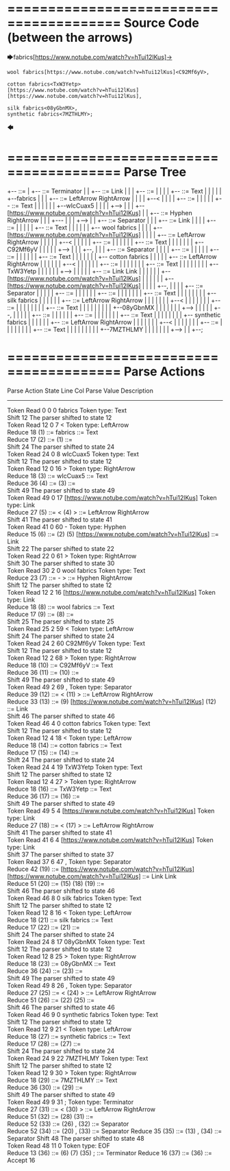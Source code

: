 ========================================
Source Code (between the arrows)
========================================

🡆fabrics<wIcCuax5>[https://www.notube.com/watch?v=hTui12lKus]->

    wool fabrics[https://www.notube.com/watch?v=hTui12lKus]<C92Mf6yV>,
	
    cotton fabrics<TxW3Yetp>
	[https://www.notube.com/watch?v=hTui12lKus]
	[https://www.notube.com/watch?v=hTui12lKus],

    silk fabrics<08yGbnMX>,
    synthetic fabrics<7MZTHLMY>;
🡄

========================================
Parse Tree
========================================

+--<scripture> ::= <expression>
|  +--<expression> ::= <item> <producer> <item-or-expression-list> Terminator
|  |  +--<item> ::= <text> <tag> Link
|  |  |  +--<text> ::= <text-chunk>
|  |  |  |  +--<text-chunk> ::= Text
|  |  |  |  |  +--fabrics
|  |  |  +--<tag> ::= LeftArrow <text> RightArrow
|  |  |  |  +--<
|  |  |  |  +--<text> ::= <text-chunk>
|  |  |  |  |  +--<text-chunk> ::= Text
|  |  |  |  |  |  +--wIcCuax5
|  |  |  |  +-->
|  |  |  +--[https://www.notube.com/watch?v=hTui12lKus]
|  |  +--<producer> ::= Hyphen RightArrow
|  |  |  +---
|  |  |  +-->
|  |  +--<item-or-expression-list> ::= <item> Separator <item-or-expression-list>
|  |  |  +--<item> ::= <text> Link <tag>
|  |  |  |  +--<text> ::= <text-chunk>
|  |  |  |  |  +--<text-chunk> ::= Text
|  |  |  |  |  |  +--    wool fabrics
|  |  |  |  +--[https://www.notube.com/watch?v=hTui12lKus]
|  |  |  |  +--<tag> ::= LeftArrow <text> RightArrow
|  |  |  |  |  +--<
|  |  |  |  |  +--<text> ::= <text-chunk>
|  |  |  |  |  |  +--<text-chunk> ::= Text
|  |  |  |  |  |  |  +--C92Mf6yV
|  |  |  |  |  +-->
|  |  |  +--,
|  |  |  +--<item-or-expression-list> ::= <item> Separator <item-or-expression-list>
|  |  |  |  +--<item> ::= <text> <tag> <links>
|  |  |  |  |  +--<text> ::= <text-chunk>
|  |  |  |  |  |  +--<text-chunk> ::= Text
|  |  |  |  |  |  |  +--    cotton fabrics
|  |  |  |  |  +--<tag> ::= LeftArrow <text> RightArrow
|  |  |  |  |  |  +--<
|  |  |  |  |  |  +--<text> ::= <text-chunk>
|  |  |  |  |  |  |  +--<text-chunk> ::= Text
|  |  |  |  |  |  |  |  +--TxW3Yetp
|  |  |  |  |  |  +-->
|  |  |  |  |  +--<links> ::= Link Link
|  |  |  |  |  |  +--[https://www.notube.com/watch?v=hTui12lKus]
|  |  |  |  |  |  +--[https://www.notube.com/watch?v=hTui12lKus]
|  |  |  |  +--,
|  |  |  |  +--<item-or-expression-list> ::= <item> Separator <item>
|  |  |  |  |  +--<item> ::= <text> <tag>
|  |  |  |  |  |  +--<text> ::= <text-chunk>
|  |  |  |  |  |  |  +--<text-chunk> ::= Text
|  |  |  |  |  |  |  |  +--    silk fabrics
|  |  |  |  |  |  +--<tag> ::= LeftArrow <text> RightArrow
|  |  |  |  |  |  |  +--<
|  |  |  |  |  |  |  +--<text> ::= <text-chunk>
|  |  |  |  |  |  |  |  +--<text-chunk> ::= Text
|  |  |  |  |  |  |  |  |  +--08yGbnMX
|  |  |  |  |  |  |  +-->
|  |  |  |  |  +--,
|  |  |  |  |  +--<item> ::= <text> <tag>
|  |  |  |  |  |  +--<text> ::= <text-chunk>
|  |  |  |  |  |  |  +--<text-chunk> ::= Text
|  |  |  |  |  |  |  |  +--    synthetic fabrics
|  |  |  |  |  |  +--<tag> ::= LeftArrow <text> RightArrow
|  |  |  |  |  |  |  +--<
|  |  |  |  |  |  |  +--<text> ::= <text-chunk>
|  |  |  |  |  |  |  |  +--<text-chunk> ::= Text
|  |  |  |  |  |  |  |  |  +--7MZTHLMY
|  |  |  |  |  |  |  +-->
|  |  +--;


========================================
Parse Actions
========================================

Parse Action      State    Line     Col   Parse Value                                                                                         Description                                                             
---------------   -----   -----   -----   -------------------------------------------------------------------------------------------------   ------------------------------------------------------------------------
Token Read            0       0       0   fabrics                                                                                             Token type: Text                                                        
Shift                12                                                                                                                       The parser shifted to state 12                                          
Token Read           12       0       7   <                                                                                                   Token type: LeftArrow                                                   
Reduce               18                   (1) ::= fabrics                                                                                     <text-chunk> ::= Text                                                   
Reduce               17                   (2) ::= (1)                                                                                         <text> ::= <text-chunk>                                                 
Shift                24                                                                                                                       The parser shifted to state 24                                          
Token Read           24       0       8   wIcCuax5                                                                                            Token type: Text                                                        
Shift                12                                                                                                                       The parser shifted to state 12                                          
Token Read           12       0      16   >                                                                                                   Token type: RightArrow                                                  
Reduce               18                   (3) ::= wIcCuax5                                                                                    <text-chunk> ::= Text                                                   
Reduce               36                   (4) ::= (3)                                                                                         <text> ::= <text-chunk>                                                 
Shift                49                                                                                                                       The parser shifted to state 49                                          
Token Read           49       0      17   [https://www.notube.com/watch?v=hTui12lKus]                                                         Token type: Link                                                        
Reduce               27                   (5) ::= < (4) >                                                                                     <tag> ::= LeftArrow <text> RightArrow                                   
Shift                41                                                                                                                       The parser shifted to state 41                                          
Token Read           41       0      60   -                                                                                                   Token type: Hyphen                                                      
Reduce               15                   (6) ::= (2) (5) [https://www.notube.com/watch?v=hTui12lKus]                                         <item> ::= <text> <tag> Link                                            
Shift                22                                                                                                                       The parser shifted to state 22                                          
Token Read           22       0      61   >                                                                                                   Token type: RightArrow                                                  
Shift                30                                                                                                                       The parser shifted to state 30                                          
Token Read           30       2       0       wool fabrics                                                                                    Token type: Text                                                        
Reduce               23                   (7) ::= - >                                                                                         <producer> ::= Hyphen RightArrow                                        
Shift                12                                                                                                                       The parser shifted to state 12                                          
Token Read           12       2      16   [https://www.notube.com/watch?v=hTui12lKus]                                                         Token type: Link                                                        
Reduce               18                   (8) ::=     wool fabrics                                                                            <text-chunk> ::= Text                                                   
Reduce               17                   (9) ::= (8)                                                                                         <text> ::= <text-chunk>                                                 
Shift                25                                                                                                                       The parser shifted to state 25                                          
Token Read           25       2      59   <                                                                                                   Token type: LeftArrow                                                   
Shift                24                                                                                                                       The parser shifted to state 24                                          
Token Read           24       2      60   C92Mf6yV                                                                                            Token type: Text                                                        
Shift                12                                                                                                                       The parser shifted to state 12                                          
Token Read           12       2      68   >                                                                                                   Token type: RightArrow                                                  
Reduce               18                   (10) ::= C92Mf6yV                                                                                   <text-chunk> ::= Text                                                   
Reduce               36                   (11) ::= (10)                                                                                       <text> ::= <text-chunk>                                                 
Shift                49                                                                                                                       The parser shifted to state 49                                          
Token Read           49       2      69   ,                                                                                                   Token type: Separator                                                   
Reduce               39                   (12) ::= < (11) >                                                                                   <tag> ::= LeftArrow <text> RightArrow                                   
Reduce               33                   (13) ::= (9) [https://www.notube.com/watch?v=hTui12lKus] (12)                                       <item> ::= <text> Link <tag>                                            
Shift                46                                                                                                                       The parser shifted to state 46                                          
Token Read           46       4       0       cotton fabrics                                                                                  Token type: Text                                                        
Shift                12                                                                                                                       The parser shifted to state 12                                          
Token Read           12       4      18   <                                                                                                   Token type: LeftArrow                                                   
Reduce               18                   (14) ::=     cotton fabrics                                                                         <text-chunk> ::= Text                                                   
Reduce               17                   (15) ::= (14)                                                                                       <text> ::= <text-chunk>                                                 
Shift                24                                                                                                                       The parser shifted to state 24                                          
Token Read           24       4      19   TxW3Yetp                                                                                            Token type: Text                                                        
Shift                12                                                                                                                       The parser shifted to state 12                                          
Token Read           12       4      27   >                                                                                                   Token type: RightArrow                                                  
Reduce               18                   (16) ::= TxW3Yetp                                                                                   <text-chunk> ::= Text                                                   
Reduce               36                   (17) ::= (16)                                                                                       <text> ::= <text-chunk>                                                 
Shift                49                                                                                                                       The parser shifted to state 49                                          
Token Read           49       5       4   [https://www.notube.com/watch?v=hTui12lKus]                                                         Token type: Link                                                        
Reduce               27                   (18) ::= < (17) >                                                                                   <tag> ::= LeftArrow <text> RightArrow                                   
Shift                41                                                                                                                       The parser shifted to state 41                                          
Token Read           41       6       4   [https://www.notube.com/watch?v=hTui12lKus]                                                         Token type: Link                                                        
Shift                37                                                                                                                       The parser shifted to state 37                                          
Token Read           37       6      47   ,                                                                                                   Token type: Separator                                                   
Reduce               42                   (19) ::= [https://www.notube.com/watch?v=hTui12lKus] [https://www.notube.com/watch?v=hTui12lKus]    <links> ::= Link Link                                                   
Reduce               51                   (20) ::= (15) (18) (19)                                                                             <item> ::= <text> <tag> <links>                                         
Shift                46                                                                                                                       The parser shifted to state 46                                          
Token Read           46       8       0       silk fabrics                                                                                    Token type: Text                                                        
Shift                12                                                                                                                       The parser shifted to state 12                                          
Token Read           12       8      16   <                                                                                                   Token type: LeftArrow                                                   
Reduce               18                   (21) ::=     silk fabrics                                                                           <text-chunk> ::= Text                                                   
Reduce               17                   (22) ::= (21)                                                                                       <text> ::= <text-chunk>                                                 
Shift                24                                                                                                                       The parser shifted to state 24                                          
Token Read           24       8      17   08yGbnMX                                                                                            Token type: Text                                                        
Shift                12                                                                                                                       The parser shifted to state 12                                          
Token Read           12       8      25   >                                                                                                   Token type: RightArrow                                                  
Reduce               18                   (23) ::= 08yGbnMX                                                                                   <text-chunk> ::= Text                                                   
Reduce               36                   (24) ::= (23)                                                                                       <text> ::= <text-chunk>                                                 
Shift                49                                                                                                                       The parser shifted to state 49                                          
Token Read           49       8      26   ,                                                                                                   Token type: Separator                                                   
Reduce               27                   (25) ::= < (24) >                                                                                   <tag> ::= LeftArrow <text> RightArrow                                   
Reduce               51                   (26) ::= (22) (25)                                                                                  <item> ::= <text> <tag>                                                 
Shift                46                                                                                                                       The parser shifted to state 46                                          
Token Read           46       9       0       synthetic fabrics                                                                               Token type: Text                                                        
Shift                12                                                                                                                       The parser shifted to state 12                                          
Token Read           12       9      21   <                                                                                                   Token type: LeftArrow                                                   
Reduce               18                   (27) ::=     synthetic fabrics                                                                      <text-chunk> ::= Text                                                   
Reduce               17                   (28) ::= (27)                                                                                       <text> ::= <text-chunk>                                                 
Shift                24                                                                                                                       The parser shifted to state 24                                          
Token Read           24       9      22   7MZTHLMY                                                                                            Token type: Text                                                        
Shift                12                                                                                                                       The parser shifted to state 12                                          
Token Read           12       9      30   >                                                                                                   Token type: RightArrow                                                  
Reduce               18                   (29) ::= 7MZTHLMY                                                                                   <text-chunk> ::= Text                                                   
Reduce               36                   (30) ::= (29)                                                                                       <text> ::= <text-chunk>                                                 
Shift                49                                                                                                                       The parser shifted to state 49                                          
Token Read           49       9      31   ;                                                                                                   Token type: Terminator                                                  
Reduce               27                   (31) ::= < (30) >                                                                                   <tag> ::= LeftArrow <text> RightArrow                                   
Reduce               51                   (32) ::= (28) (31)                                                                                  <item> ::= <text> <tag>                                                 
Reduce               52                   (33) ::= (26) , (32)                                                                                <item-or-expression-list> ::= <item> Separator <item>                   
Reduce               52                   (34) ::= (20) , (33)                                                                                <item-or-expression-list> ::= <item> Separator <item-or-expression-list>
Reduce               35                   (35) ::= (13) , (34)                                                                                <item-or-expression-list> ::= <item> Separator <item-or-expression-list>
Shift                48                                                                                                                       The parser shifted to state 48                                          
Token Read           48      11       0                                                                                                       Token type: EOF                                                         
Reduce               13                   (36) ::= (6) (7) (35) ;                                                                             <expression> ::= <item> <producer> <item-or-expression-list> Terminator 
Reduce               16                   (37) ::= (36)                                                                                       <scripture> ::= <expression>                                            
Accept               16                                                                                                                                                                                               


